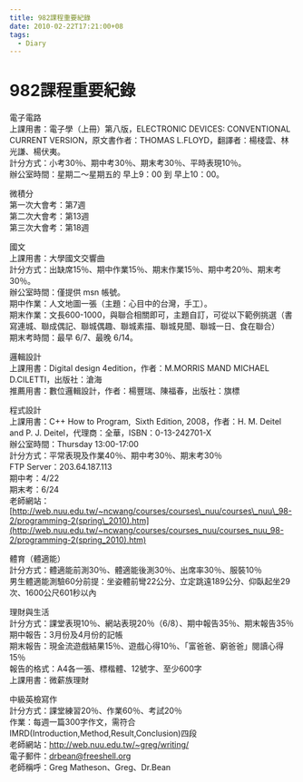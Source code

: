 ```yaml
---
title: 982課程重要紀錄
date: 2010-02-22T17:21:00+08
tags:
  - Diary
---
```

# 982課程重要紀錄

電子電路  
上課用書：電子學（上冊）第八版，ELECTRONIC DEVICES: CONVENTIONAL CURRENT VERSION，原文書作者：THOMAS L.FLOYD，翻譯者：楊棧雲、林光謙、楊伏夷。  
計分方式：小考30％、期中考30％、期末考30％、平時表現10％。  
辦公室時間：星期二～星期五的 早上9：00 到 早上10：00。  
  
微積分  
第一次大會考：第7週  
第二次大會考：第13週  
第三次大會考：第18週  
  
國文  
上課用書：大學國文交響曲  
計分方式：出缺席15％、期中作業15％、期末作業15％、期中考20％、期末考30％。  
辦公室時間：僅提供 msn 帳號。  
期中作業：人文地圖一張（主題：心目中的台灣，手工）。  
期末作業：文長600-1000，與聯合相關即可，主題自訂，可從以下範例挑選（書寫連城、聯成偶記、聯城偶趣、聯城素描、聯城見聞、聯城一日、食在聯合）  
期末考時間：最早 6/7、最晚 6/14。  
  
邏輯設計  
上課用書：Digital design 4edition，作者：M.MORRIS MAND MICHAEL D.CILETTI，出版社：滄海  
推薦用書：數位邏輯設計，作者：楊豐瑞、陳福春，出版社：旗標  
  
程式設計  
上課用書：C++ How to Program,  Sixth Edition, 2008，作者：H. M. Deitel and P. J. Deitel，代理商：全華，ISBN：0-13-242701-X  
辦公室時間：Thursday 13:00-17:00  
計分方式：平常表現及作業40％、期中考30％、期末考30％  
FTP Server：203.64.187.113  
期中考：4/22  
期末考：6/24  
老師網站：[http://web.nuu.edu.tw/~ncwang/courses/courses\_nuu/courses\_nuu\_98-2/programming-2(spring\_2010).htm](http://web.nuu.edu.tw/~ncwang/courses/courses_nuu/courses_nuu_98-2/programming-2(spring_2010).htm)  
  
體育（體適能）  
計分方式：體適能前測30％、體適能後測30％、出席率30％、服裝10％  
男生體適能測驗60分前提：坐姿體前彎22公分、立定跳遠189公分、仰臥起坐29次、1600公尺601秒以內  
  
理財與生活  
計分方式：課堂表現10％、網站表現20％（6/8）、期中報告35％、期末報告35％  
期中報告：3月份及4月份的記帳  
期末報告：現金流遊戲結果15％、遊戲心得10％、「富爸爸、窮爸爸」閱讀心得15％  
報告的格式：A4各一張、標楷體、12號字、至少600字  
上課用書：微薪族理財  
  
中級英檢寫作  
計分方式：課堂練習20％、作業60％、考試20％  
作業：每週一篇300字作文，需符合IMRD(Introduction,Method,Result,Conclusion)四段  
老師網站：<http://web.nuu.edu.tw/~greg/writing/>  
電子郵件：drbean@freeshell.org  
老師稱呼：Greg Matheson、Greg、Dr.Bean
